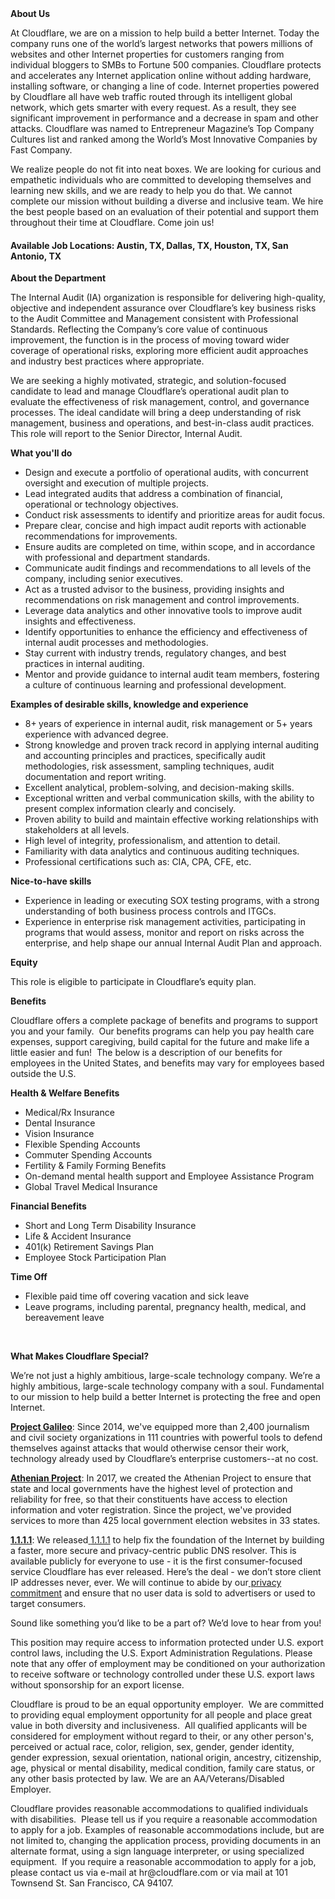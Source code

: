 <div class="content-intro">
	<div><strong>About Us</strong></div>
	<div>
		<p>At Cloudflare, we are on a mission to help build a better Internet. Today the company runs one of the world’s largest networks that powers millions of websites and other Internet properties for customers ranging from individual bloggers to SMBs to Fortune 500 companies. Cloudflare protects and accelerates any Internet application online without adding hardware, installing software, or changing a line of code. Internet properties powered by Cloudflare all have web traffic routed through its intelligent global network, which gets smarter with every request. As a result, they see significant improvement in performance and a decrease in spam and other attacks. Cloudflare was named to Entrepreneur Magazine’s Top Company Cultures list and ranked among the World’s Most Innovative Companies by Fast Company.&nbsp;</p>
		<p><span style="font-weight: 400;">We realize people do not fit into neat boxes. We are looking for curious and empathetic individuals who are committed to developing themselves and learning new skills, and we are ready to help you do that. We cannot complete our mission without building a diverse and inclusive team. We hire the best people based on an evaluation of their potential and support them throughout their time at Cloudflare. Come join us!&nbsp;</span></p>
	</div>
</div>
<h4>Available Job Locations: Austin, TX, Dallas, TX, Houston, TX, San Antonio, TX</h4>
<p><strong>About the Department</strong></p>
<p>The Internal Audit (IA) organization is responsible for delivering high-quality, objective and independent assurance over Cloudflare’s key business risks to the Audit Committee and Management consistent with Professional Standards. Reflecting the Company’s core value of continuous improvement, the function is in the process of moving toward wider coverage of operational risks, exploring more efficient audit approaches and industry best practices where appropriate.&nbsp;</p>
<p>We are seeking a highly motivated, strategic, and solution-focused candidate to lead and manage Cloudflare’s operational audit plan to evaluate the effectiveness of risk management, control, and governance processes. The ideal candidate will bring a deep understanding of risk management, business and operations, and best-in-class audit practices. This role will report to the Senior Director, Internal Audit.</p>
<p><strong>What you'll do</strong></p>
<ul>
	<li>Design and execute a portfolio of operational audits, with concurrent oversight and execution of multiple projects.&nbsp;</li>
	<li>Lead integrated audits that address a combination of financial, operational or technology objectives.&nbsp;</li>
	<li>Conduct risk assessments to identify and prioritize areas for audit focus.</li>
	<li>Prepare clear, concise and high impact audit reports with actionable recommendations for improvements.</li>
	<li>Ensure audits are completed on time, within scope, and in accordance with professional and department standards.</li>
	<li>Communicate audit findings and recommendations to all levels of the company, including senior executives.&nbsp;</li>
	<li>Act as a trusted advisor to the business, providing insights and recommendations on risk management and control improvements.</li>
	<li>Leverage data analytics and other innovative tools to improve audit insights and effectiveness.&nbsp;</li>
	<li>Identify opportunities to enhance the efficiency and effectiveness of internal audit processes and methodologies.</li>
	<li>Stay current with industry trends, regulatory changes, and best practices in internal auditing.</li>
	<li>Mentor and provide guidance to internal audit team members, fostering a culture of continuous learning and professional development.</li>
</ul>
<p><strong>Examples of desirable skills, knowledge and experience</strong></p>
<ul>
	<li>8+<strong>&nbsp;</strong>years of experience in internal audit, risk management or 5+ years experience with advanced degree.</li>
	<li>Strong knowledge and proven track record in applying internal auditing and accounting principles and practices, specifically audit methodologies, risk assessment, sampling techniques, audit documentation and report writing.</li>
	<li>Excellent analytical, problem-solving, and decision-making skills.</li>
	<li>Exceptional written and verbal communication skills, with the ability to present complex information clearly and concisely.</li>
	<li>Proven ability to build and maintain effective working relationships with stakeholders at all levels.</li>
	<li>High level of integrity, professionalism, and attention to detail.</li>
	<li>Familiarity with data analytics and continuous auditing techniques.</li>
	<li>Professional certifications such as: CIA, CPA, CFE, etc.</li>
</ul>
<p><strong>Nice-to-have skills</strong></p>
<ul>
	<li>Experience in leading or executing SOX testing programs, with a strong understanding of both business process controls and ITGCs.&nbsp;</li>
	<li>Experience in enterprise risk management activities, participating in programs that would assess, monitor and report on risks across the enterprise, and help shape our annual Internal Audit Plan and approach.</li>
</ul>
<p><strong>Equity</strong></p>
<p>This role is eligible to participate in Cloudflare’s equity plan.</p>
<p><strong>Benefits</strong></p>
<p>Cloudflare offers a complete package of benefits and programs to support you and your family.&nbsp; Our benefits programs can help you pay health care expenses, support caregiving, build capital for the future and make life a little easier and fun!&nbsp; The below is a description of our benefits for employees in the United States, and benefits may vary for employees based outside the U.S.</p>
<p><strong>Health &amp; Welfare Benefits</strong></p>
<ul>
	<li>Medical/Rx Insurance</li>
	<li>Dental Insurance</li>
	<li>Vision Insurance</li>
	<li>Flexible Spending Accounts</li>
	<li>Commuter Spending Accounts</li>
	<li>Fertility &amp; Family Forming Benefits</li>
	<li>On-demand mental health support and Employee Assistance Program</li>
	<li>Global Travel Medical Insurance</li>
</ul>
<p><strong>Financial Benefits</strong></p>
<ul>
	<li>Short and Long Term Disability Insurance</li>
	<li>Life &amp; Accident Insurance</li>
	<li>401(k) Retirement Savings Plan</li>
	<li>Employee Stock Participation Plan</li>
</ul>
<p><strong>Time Off</strong></p>
<ul>
	<li>Flexible paid time off covering vacation and sick leave</li>
	<li>Leave programs, including parental, pregnancy health, medical, and bereavement leave</li>
</ul>
<p>&nbsp;</p>
<div class="content-conclusion">
	<p><strong>What Makes Cloudflare Special?</strong></p>
	<p><span style="font-weight: 400;">We’re not just a highly ambitious, large-scale technology company. We’re a highly ambitious, large-scale technology company with a soul. Fundamental to our mission to help build a better Internet is protecting the free and open Internet.</span></p>
	<p><a href="https://blog.cloudflare.com/protecting-free-expression-online/"><strong>Project Galileo</strong></a><span style="font-weight: 400;">: Since 2014, we've equipped more than 2,400 journalism and civil society organizations in 111 countries with powerful tools to defend themselves against attacks that would otherwise censor their work, technology already used by Cloudflare’s enterprise customers--at no cost.</span></p>
	<p><strong><a href="https://www.cloudflare.com/athenian/">Athenian Project</a></strong><span style="font-weight: 400;">: In 2017, we created the Athenian Project to ensure that state and local governments have the highest level of protection and reliability for free, so that their constituents have access to election information and voter registration. Since the project, we've provided services to more than 425 local government election websites in 33 states.</span></p>
	<p><a href="https://1.1.1.1/"><strong>1.1.1.1</strong></a><span style="font-weight: 400;">: We released</span><a href="https://1.1.1.1/"> <span style="font-weight: 400;">1.1.1.1</span></a><span style="font-weight: 400;"> to help fix the foundation of the Internet by building a faster, more secure and privacy-centric public DNS resolver. This is available publicly for everyone to use - it is the first consumer-focused service Cloudflare has ever released. Here’s the deal - we don’t store client IP addresses never, ever. We will continue to abide by our</span><a href="https://developers.cloudflare.com/1.1.1.1/privacy/public-dns-resolver"> privacy commitment</a><span style="font-weight: 400;"> and ensure that no user data is sold to advertisers or used to target consumers.</span></p>
	<p><span style="font-weight: 400;">Sound like something you’d like to be a part of? We’d love to hear from you!</span></p>
	<p><span style="font-weight: 400;">This position may require access to information protected under U.S. export control laws, including the U.S. Export Administration Regulations. Please note that any offer of employment may be conditioned on your authorization to receive software or technology controlled under these U.S. export laws without sponsorship for an export license.</span></p>
	<p><span style="font-weight: 400;">Cloudflare is proud to be an equal opportunity employer. &nbsp;We are committed to providing equal employment opportunity for all people and place great value in both diversity and inclusiveness. &nbsp;All qualified applicants will be considered for employment without regard to their, or any other person's, perceived or actual</span> <span style="font-weight: 400;">race, color, religion, sex, gender, gender identity, gender expression, sexual orientation, national origin, ancestry, citizenship, age, physical or mental disability, medical condition, family care status, or any other basis protected by law. </span><span style="font-weight: 400;">We are an AA/Veterans/Disabled Employer.</span></p>
	<p><span style="font-weight: 400;">Cloudflare provides reasonable accommodations to qualified individuals with disabilities. &nbsp;Please tell us if you require a reasonable accommodation to apply for a job. Examples of reasonable accommodations include, but are not limited to, changing the application process, providing documents in an alternate format, using a sign language interpreter, or using specialized equipment. &nbsp;If you require a reasonable accommodation to apply for a job, please contact us via e-mail at </span><span style="font-weight: 400;">hr@cloudflare.com</span><span style="font-weight: 400;"> or via mail at 101 Townsend St. San Francisco, CA 94107.</span></p>
</div>